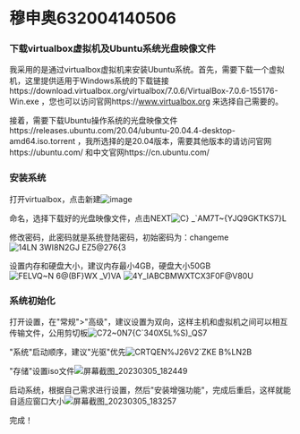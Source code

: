 # 穆申奥632004140506
### 下载virtualbox虚拟机及Ubuntu系统光盘映像文件

我采用的是通过virtualbox虚拟机来安装Ubuntu系统。首先，需要下载一个虚拟机，这里提供适用于Windows系统的下载链接https://download.virtualbox.org/virtualbox/7.0.6/VirtualBox-7.0.6-155176-Win.exe ，您也可以访问官网https://www.virtualbox.org 来选择自己需要的。

接着，需要下载Ubuntu操作系统的光盘映像文件https://releases.ubuntu.com/20.04/ubuntu-20.04.4-desktop-amd64.iso.torrent ，我所选择的是20.04版本，需要其他版本的请访问官网https://ubuntu.com/ 和中文官网https://cn.ubuntu.com/

### 安装系统

打开virtualbox，点击新建![image](https://user-images.githubusercontent.com/116791994/222953527-a46a7a90-8b18-441a-8506-4b49d5a0e911.png)

命名，选择下载好的光盘映像文件，点击NEXT![C} _`AM7T~{YJQ9GKTKS7}L](https://user-images.githubusercontent.com/116791994/222953676-3c055a6c-ca26-4509-bc38-2f2ae2348d8a.png)

修改密码，此密码就是系统登陆密码，初始密码为：changeme![14LN 3WI8N2GJ EZ5@276{3](https://user-images.githubusercontent.com/116791994/222953803-89545142-3560-40e6-97b8-0903ed6a98f9.png)

设置内存和硬盘大小，建议内存最小4GB，硬盘大小50GB![FELVQ~N 6@(BF}WX _V)VA](https://user-images.githubusercontent.com/116791994/222953978-f99112a3-d3b2-4df2-ab85-c9d05710a282.png)
![4Y_IABCBMWXTCX3F0F@V80U](https://user-images.githubusercontent.com/116791994/222954055-a9f9efea-0203-4091-9137-42aa65a11c97.png)

### 系统初始化

打开设置，在"常规">"高级"，建议设置为双向，这样主机和虚拟机之间可以相互传输文件，公用剪切板![C72~0N7{C`340X5L%S)_QS7](https://user-images.githubusercontent.com/116791994/222954492-1bf866b9-da83-49d2-a5cd-5111356a8044.png)

"系统"启动顺序，建议"光驱"优先![CRTQEN%J26V2`ZKE B%LN2B](https://user-images.githubusercontent.com/116791994/222954687-3260030b-33c5-4f8f-ba45-fe5c46be74d1.png)

"存储"设置iso文件![屏幕截图_20230305_182449](https://user-images.githubusercontent.com/116791994/222954946-b46496ac-f5ed-4a07-b9e3-21e66d3a2e1a.png)

启动系统，根据自己需求进行设置，然后"安装增强功能"，完成后重启，这样就能自适应窗口大小![屏幕截图_20230305_183257](https://user-images.githubusercontent.com/116791994/222955238-59bf2da0-b651-46e9-a07c-97e91fa9f0bd.png)

完成！
